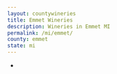 ```yaml
---
layout: countywineries
title: Emmet Wineries
description: Wineries in Emmet MI
permalink: /mi/emmet/
county: emmet
state: mi
---
```

-
